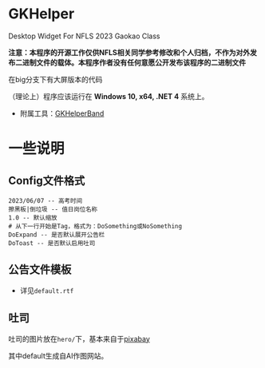 # GKHelper
 Desktop Widget For NFLS 2023 Gaokao Class

**注意：本程序的开源工作仅供NFLS相关同学参考修改和个人归档，不作为对外发布二进制文件的载体。本程序作者没有任何意愿公开发布该程序的二进制文件**

在big分支下有大屏版本的代码

（理论上）程序应该运行在 **Windows 10, x64, .NET 4** 系统上。

- 附属工具：[GKHelperBand](https://github.com/XiaoGeNintendo/GKHelperBand)

# 一些说明
## Config文件格式
```
2023/06/07 -- 高考时间
擦黑板|倒垃圾 -- 值日岗位名称
1.0 -- 默认缩放
# 从下一行开始是Tag，格式为：DoSomething或NoSomething
DoExpand -- 是否默认展开公告栏
DoToast -- 是否默认启用吐司
```
## 公告文件模板
- 详见`default.rtf`
## 吐司
吐司的图片放在`hero/`下，基本来自于[pixabay](https://pixabay.com/)

其中default生成自AI作图网站。
